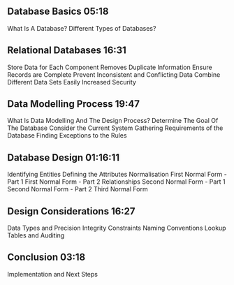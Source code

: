 ## Database Basics 05:18
What Is A Database?
Different Types of Databases?
## Relational Databases 16:31
Store Data for Each Component
Removes Duplicate Information
Ensure Records are Complete
Prevent Inconsistent and Conflicting Data
Combine Different Data Sets Easily
Increased Security
## Data Modelling Process 19:47
What Is Data Modelling And The Design Process?
Determine The Goal Of The Database
Consider the Current System
Gathering Requirements of the Database
Finding Exceptions to the Rules
## Database Design 01:16:11
Identifying Entities
Defining the Attributes
Normalisation
First Normal Form - Part 1
First Normal Form - Part 2
Relationships
Second Normal Form - Part 1
Second Normal Form - Part 2
Third Normal Form
## Design Considerations 16:27
Data Types and Precision
Integrity Constraints
Naming Conventions
Lookup Tables and Auditing
## Conclusion 03:18
Implementation and Next Steps
